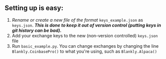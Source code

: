 ## Setting up is easy:
1. *Rename or create a new file of the format* `keys_example.json` as `keys.json`. ***This is done to keep it out of version control (putting keys in git history can be bad).***
2. Add your exchange keys to the new (non-version controlled) `keys.json` file
3. Run `basic_example.py`. You can change exchanges by changing the line `Blankly.CoinbasePro()` to what you're using, such as `Blankly.Alpaca()`